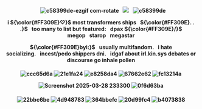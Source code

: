 <p align="center">
<h4 align="center"

⠀![c58399de-ezgif com-rotate](https://github.com/user-attachments/assets/42e49300-c160-49cb-aebd-1bb62cde1edb)⠀![](https://komarev.com/ghpvc/?username=F2T2EA&label=stars+++&color=ff0080&style=plastic)⠀![c58399de](https://github.com/user-attachments/assets/b824e60d-f1bd-428c-a967-41a4f75d05dc)

 <p align="center"> 
i <strong>${\color{#FF309E}♡}$ most transformers ships⠀<strong>${\color{#FF309E}. . .}$⠀too many to list but featured:⠀dpax <strong>${\color{#FF309E}/}$ megop⠀starop⠀megastar

  <p align="center"> 
<strong>${\color{#FF309E}byi:}$⠀usually multifandom.⠀i hate socializing.⠀incest/pedo shippers dni.⠀idgaf about irl.kin.sys debates or discourse go inhale pollen

<p align="center">
<h4 align="center"

![ccc65d6a](https://github.com/user-attachments/assets/b175247c-11bc-411c-8863-d02b25092c06) ![21e1fa24](https://github.com/user-attachments/assets/907371ba-c6a8-4406-99ee-504c6801c0a2) ![e8258da4](https://github.com/user-attachments/assets/1f97728b-502f-422b-aa9c-a5428a25357f) ![67662e62](https://github.com/user-attachments/assets/6720bb0d-35c4-4226-89fa-122867922700) ![fc13214a](https://github.com/user-attachments/assets/2a68866a-1286-47c2-919d-33ac92ceda13)

![Screenshot 2025-03-28 233300](https://github.com/user-attachments/assets/21d04802-09c8-4145-bc53-028be8db22a0)
![0f6d63ba](https://github.com/user-attachments/assets/6aadec2d-4a46-49bf-9513-e7b410188fa7)

<p align="center">
<h4 align="center"

![22bbc6be](https://github.com/user-attachments/assets/7fa0024a-d13e-4168-bfbf-e505624ab92a) ![4d948783](https://github.com/user-attachments/assets/6fe4e5d4-5c72-451e-86d0-2dbf46ad4487) ![364bbefc](https://github.com/user-attachments/assets/2010c050-832c-42f6-845c-a591bfdf1062) ![20d99fc4](https://github.com/user-attachments/assets/91ed513f-3528-416e-9850-9944c8594932) ![b4073838](https://github.com/user-attachments/assets/c690b639-cab8-40ed-8cdf-c138479b355d)

